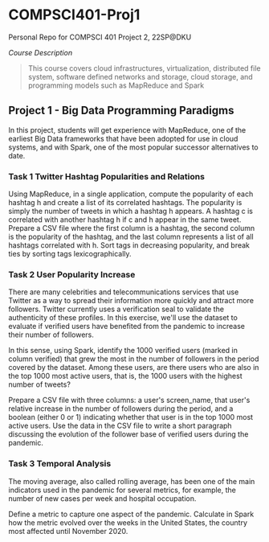 # COMPSCI401-Proj1

Personal Repo for COMPSCI 401 Project 2, 22SP@DKU

*Course Description*

> This course covers cloud infrastructures, virtualization, distributed file system, software defined networks and storage, cloud storage, and programming models such as MapReduce and Spark

## Project 1 - Big Data Programming Paradigms

In this project, students will get experience with MapReduce, one of the earliest Big Data frameworks that have been adopted for use in cloud systems, and with Spark, one of the most popular successor alternatives to date.

### Task 1 Twitter Hashtag Popularities and Relations

Using MapReduce, in a single application, compute the popularity of each hashtag h and create a list of its correlated hashtags. The popularity is simply the number of tweets in which a hashtag h appears. A hashtag c is correlated with another hashtag h if c and h appear in the same tweet. Prepare a CSV file where the first column is a hashtag, the second column is the popularity of the hashtag, and the last column represents a list of all hashtags correlated with h. Sort tags in decreasing popularity, and break ties by sorting tags lexicographically.

### Task 2 User Popularity Increase

There are many celebrities and telecommunications services that use Twitter as a way to spread their information more quickly and attract more followers. Twitter currently uses a verification seal to validate the authenticity of these profiles. In this exercise, we'll use the dataset to evaluate if verified users have benefited from the pandemic to increase their number of followers.

In this sense, using Spark, identify the 1000 verified users (marked in column verified) that grew the most in the number of followers in the period covered by the dataset. Among these users, are there users who are also in the top 1000 most active users, that is, the 1000 users with the highest number of tweets?

Prepare a CSV file with three columns: a user's screen_name, that user's relative increase in the number of followers during the period, and a boolean (either 0 or 1) indicating whether that user is in the top 1000 most active users. Use the data in the CSV file to write a short paragraph discussing the evolution of the follower base of verified users during the pandemic.

### Task 3 Temporal Analysis

The moving average, also called rolling average, has been one of the main indicators used in the pandemic for several metrics, for example, the number of new cases per week and hospital occupation.

Define a metric to capture one aspect of the pandemic. Calculate in Spark how the metric evolved over the weeks in the United States, the country most affected until November 2020.
